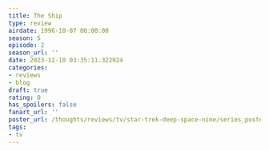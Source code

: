 ```yaml
---
title: The Ship
type: review
airdate: 1996-10-07 00:00:00
season: 5
episode: 2
season_url: ''
date: 2023-12-10 03:35:11.322924
categories:
- reviews
- blog
draft: true
rating: 0
has_spoilers: false
fanart_url: ''
poster_url: /thoughts/reviews/tv/star-trek-deep-space-nine/series_poster.jpg
tags:
- tv
---
```


